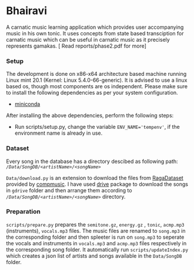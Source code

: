 # Bhairavi

A carnatic music learning application which provides user accompanying music in his own tonic. It uses concepts from state based transciption for carnatic music which can be useful in carnatic music as it precisely represents gamakas. [ Read reports/phase2.pdf for more]

### Setup
The development is done on x86-x64 architecture based machine running Linux mint 20.1 (Kernel: Linux 5.4.0-66-generic). It is advised to use a linux based os, though most components are os independent. Please make sure to install the following dependencies as per your system configuration.

- [miniconda](https://docs.conda.io/en/latest/miniconda.html)

After installing the above dependencies, perform the following steps: 
- Run scripts/setup.py, change the variable `ENV_NAME='tempenv'`, if the  environment name is already in use.

### Dataset
Every song in the database has a directory descibed as following path: 
*`/Data/SongDB/<artistName>/<songName>`*

`Data/download.py` is an extension to download the files from [RagaDataset](https://drive.google.com/drive/u/0/folders/0Bz-I9QJ1cL6aTG93WDgycXhsN1U?resourcekey=0-kbh_wyoZhiUjwRBtHi_oVg) provided by [compmusic](https://compmusic.upf.edu/). I have used [drive](https://github.com/odeke-em/drive) package to download the songs in `gdrive` folder and then arrange them according to *`/Data/SongDB/<artistName>/<songName>`* directory.

### Preparation
`scripts/prepare.py` prepares the `semitone.gz`, `energy.gz` , `tonic`, `acmp.mp3` (instruments), `vocals.mp3` files. The music files are renamed to `song.mp3` in the corresponding folder and then spleeter is run on `song.mp3` to seperate the vocals and instruments in  `vocals.mp3` and `acmp.mp3` files respectively in the corresponding song folder. It automatically run `scripts/updateIndex.py` which creates a json list of artists and songs available in the `Data/SongDB` folder.